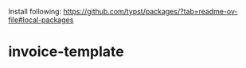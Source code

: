 Install following:
https://github.com/typst/packages/?tab=readme-ov-file#local-packages
# invoice-template
